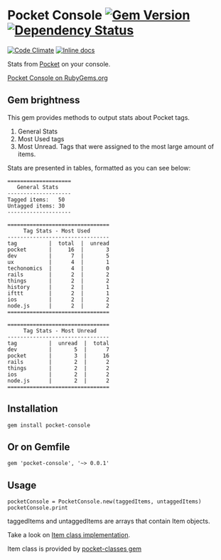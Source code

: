 # Pocket Console [![Gem Version](https://badge.fury.io/rb/pocket-console.svg)](http://badge.fury.io/rb/pocket-console) [![Dependency Status](https://gemnasium.com/HartasCuerdas/pocket-console.svg)](https://gemnasium.com/HartasCuerdas/pocket-console)

[![Code Climate](https://codeclimate.com/github/HartasCuerdas/pocket-console/badges/gpa.svg)](https://codeclimate.com/github/HartasCuerdas/pocket-console) [![Inline docs](http://inch-ci.org/github/HartasCuerdas/pocket-console.svg?branch=master&style=flat)](http://inch-ci.org/github/HartasCuerdas/pocket-console)

Stats from [Pocket](http://getpocket.com) on your console.

[Pocket Console on RubyGems.org](https://rubygems.org/gems/pocket-console)

## Gem brightness

This gem provides methods to output stats about Pocket tags.

1. General Stats
2. Most Used tags
3. Most Unread. Tags that were assigned to the most large amount of items.

Stats are presented in tables, formatted as you can see below:

    ====================
       General Stats
    --------------------
    Tagged items:   50
    Untagged items: 30
    --------------------
    
    ================================
         Tag Stats - Most Used
    --------------------------------
    tag          |  total  |  unread
    pocket       |     16  |       3
    dev          |      7  |       5
    ux           |      4  |       1
    techonomics  |      4  |       0
    rails        |      2  |       2
    things       |      2  |       2
    history      |      2  |       1
    ifttt        |      2  |       1
    ios          |      2  |       2
    node.js      |      2  |       2
    ================================
    
    ================================
         Tag Stats - Most Unread
    --------------------------------
    tag          |  unread  |  total
    dev          |       5  |      7
    pocket       |       3  |     16
    rails        |       2  |      2
    things       |       2  |      2
    ios          |       2  |      2
    node.js      |       2  |      2
    ================================

## Installation

    gem install pocket-console

## Or on Gemfile

    gem 'pocket-console', '~> 0.0.1'

## Usage

    pocketConsole = PocketConsole.new(taggedItems, untaggedItems)
    pocketConsole.print

taggedItems and untaggedItems are arrays that contain Item objects.

Take a look on [Item class implementation](https://github.com/HartasCuerdas/pocket-classes/blob/master/lib/item.rb).

Item class is provided by [pocket-classes gem](https://rubygems.org/gems/pocket-classes)
